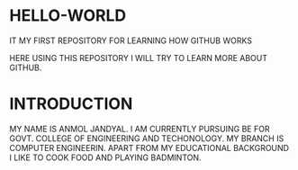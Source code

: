 # HELLO-WORLD
IT MY FIRST REPOSITORY FOR LEARNING HOW GITHUB WORKS

HERE USING THIS REPOSITORY I WILL TRY TO LEARN MORE ABOUT GITHUB. 

# INTRODUCTION
MY NAME IS ANMOL JANDYAL.
I AM CURRENTLY PURSUING BE FOR GOVT. COLLEGE OF ENGINEERING AND TECHONOLOGY. 
MY BRANCH IS COMPUTER ENGINEERIN.
APART FROM MY EDUCATIONAL BACKGROUND I LIKE TO COOK FOOD AND PLAYING BADMINTON.
